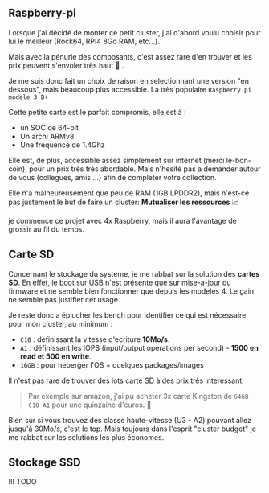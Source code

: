 ## Raspberry-pi

Lorsque j'ai décidé de monter ce petit cluster, j'ai d'abord voulu choisir pour lui le meilleur (Rock64, RPI4 8Go RAM, etc...). 

Mais avec la pénurie des composants, c'est assez rare d'en trouver et les prix peuvent s'envoler très haut :money_with_wings:  .

Je me suis donc fait un choix de raison en selectionnant une version "en dessous", mais beaucoup plus accessible. La très populaire `Raspberry pi modele 3 B+`

Cette petite carte est le parfait compromis, elle est à : 

- un SOC de 64-bit
- Un archi ARMv8
- Une frequence de 1.4Ghz

Elle est, de plus, accessible assez simplement sur internet (merci le-bon-coin), pour un prix très très abordable.
Mais n'hesité pas a demander autour de vous (collegues, amis ...) afin de completer votre collection.

Elle n'a malheureusement que peu de RAM (1GB LPDDR2), mais n'est-ce pas justement le but de faire un cluster: **Mutualiser les ressources** :chart_with_upwards_trend:

je commence ce projet avec 4x Raspberry, mais il aura l'avantage de grossir au fil du temps.


## Carte SD

Concernant le stockage du systeme, je me rabbat sur la solution des **cartes SD**. En effet, le boot sur USB n'est présente que sur mise-a-jour du firmware et ne semble bien fonctionner que depuis les modeles 4.
Le gain ne semble pas justifier cet usage.

Je reste donc a éplucher les bench pour identifier ce qui est nécessaire pour mon cluster, au minimum : 

- `C10` : definissant la vitesse d'ecriture **10Mo/s**.
- `A1` : définissant les IOPS (input/output operations per second) - **1500 en read et 500 en write**.
- `16GB` : pour heberger l'OS + quelques packages/images

Il n'est pas rare de trouver des lots carte SD à des prix très interessant. 
> Par exemple sur amazon, j'ai pu acheter 3x carte Kingston de `64GB C10 A1` pour une quinzaine d'euros. :tada:

Bien sur si vous trouvez des classe haute-vitesse (U3 - A2) pouvant allez jusqu'à 30Mo/s, c'est le top. 
Mais toujours dans l'esprit "cluster budget" je me rabbat sur les solutions les plus économes. 


## Stockage SSD

!!! TODO